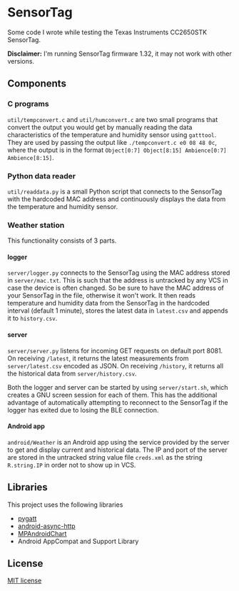 # SensorTag
Some code I wrote while testing the Texas Instruments CC2650STK SensorTag.

**Disclaimer:** I'm running SensorTag firmware 1.32, it may not work with other versions.

## Components
### C programs
`util/tempconvert.c` and `util/humconvert.c` are two small programs that convert the output you would get by manually reading the data characteristics of the temperature and humidity sensor using `gatttool`. They are used by passing the output like `./tempconvert.c e0 08 48 0c`, where the output is in the format `Object[0:7] Object[8:15] Ambience[0:7] Ambience[8:15]`.

### Python data reader
`util/readdata.py` is a small Python script that connects to the SensorTag with the hardcoded MAC address and continuously displays the data from the temperature and humidity sensor.

### Weather station
This functionality consists of 3 parts.
#### logger
`server/logger.py` connects to the SensorTag using the MAC address stored in `server/mac.txt`. This is such that the address is untracked by any VCS in case the device is often changed. So be sure to have the MAC address of your SensorTag in the file, otherwise it won't work. It then reads temperature and humidity data from the SensorTag in the hardcoded interval (default 1 minute), stores the latest data in `latest.csv` and appends it to `history.csv`.
#### server
`server/server.py` listens for incoming GET requests on default port 8081. On receiving `/latest`, it returns the latest measurements from `server/latest.csv` encoded as JSON. On receiving `/history`, it returns all the historical data from `server/history.csv`.

Both the logger and server can be started by using `server/start.sh`, which creates a GNU screen session for each of them. This has the additional advantage of automatically attempting to reconnect to the SensorTag if the logger has exited due to losing the BLE connection.

#### Android app
`android/Weather` is an Android app using the service provided by the server to get and display current and historical data. The IP and port of the server are stored in the untracked string value file `creds.xml` as the string `R.string.IP` in order not to show up in VCS.

## Libraries
This project uses the following libraries
* [pygatt](https://github.com/peplin/pygatt)
* [android-async-http](https://github.com/loopj/android-async-http)
* [MPAndroidChart](https://github.com/PhilJay/MPAndroidChart)
* Android AppCompat and Support Library

## License
[MIT license](LICENSE)
